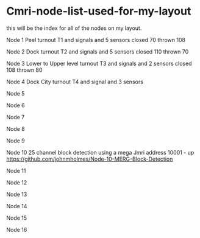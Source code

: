# Cmri-node-list-used-for-my-layout
this will be the index for all of the nodes on my layout.

Node 1 Peel turnout T1 and signals and 5 sensors closed 70 thrown 108

Node 2 Dock turnout T2 and signals and 5 sensors closed 110 thrown 70

Node 3 Lower to Upper level turnout T3  and signals and 2 sensors closed 108 thrown 80

Node 4 Dock City turnout T4 and signal and 3 sensors

Node 5

Node 6

Node 7

Node 8

Node 9

Node 10 25 channel block detection using a mega Jmri address 10001 - up https://github.com/johnmholmes/Node-10-MERG-Block-Detection

Node 11

Node 12

Node 13

Node 14

Node 15

Node 16
